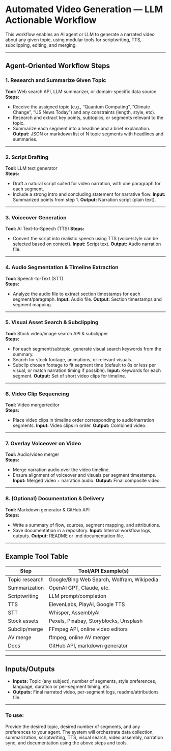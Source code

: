 # Automated Video Generation — LLM Actionable Workflow

This workflow enables an AI agent or LLM to generate a narrated video about any given topic, using modular tools for scriptwriting, TTS, subclipping, editing, and merging.

---

## Agent-Oriented Workflow Steps

### 1. Research and Summarize Given Topic
**Tool:** Web search API, LLM summarizer, or domain-specific data source  
**Steps:**
- Receive the assigned topic (e.g., “Quantum Computing”, “Climate Change”, “US News Today”) and any constraints (length, style, etc).
- Research and extract key points, subtopics, or segments relevant to the topic.
- Summarize each segment into a headline and a brief explanation.
**Output:** JSON or markdown list of N topic segments with headlines and summaries.

---

### 2. Script Drafting
**Tool:** LLM text generator  
**Steps:**
- Draft a natural script suited for video narration, with one paragraph for each segment.
- Include a strong intro and concluding statement for narrative flow.
**Input:** Summarized points from step 1.
**Output:** Narration script (plain text).

---

### 3. Voiceover Generation
**Tool:** AI Text-to-Speech (TTS)
**Steps:**
- Convert the script into realistic speech using TTS (voice/style can be selected based on context).
**Input:** Script text.
**Output:** Audio narration file.

---

### 4. Audio Segmentation & Timeline Extraction
**Tool:** Speech-to-Text (STT)  
**Steps:**
- Analyze the audio file to extract section timestamps for each segment/paragraph.
**Input:** Audio file.
**Output:** Section timestamps and segment mapping.

---

### 5. Visual Asset Search & Subclipping
**Tool:** Stock video/image search API & subclipper  
**Steps:**
- For each segment/subtopic, generate visual search keywords from the summary.
- Search for stock footage, animations, or relevant visuals.
- Subclip chosen footage to fit segment time (default to 8s or less per visual, or match narration timing if possible).
**Input:** Keywords for each segment.
**Output:** Set of short video clips for timeline.

---

### 6. Video Clip Sequencing
**Tool:** Video merger/editor  
**Steps:**
- Place video clips in timeline order corresponding to audio/narration segments.
**Input:** Video clips in order.
**Output:** Combined video.

---

### 7. Overlay Voiceover on Video
**Tool:** Audio/video merger  
**Steps:**
- Merge narration audio over the video timeline.
- Ensure alignment of voiceover and visuals per segment timestamps.
**Input:** Merged video + narration audio.
**Output:** Final composite video.

---

### 8. (Optional) Documentation & Delivery
**Tool:** Markdown generator & GitHub API  
**Steps:**
- Write a summary of flow, sources, segment mapping, and attributions.
- Save documentation in a repository.
**Input:** Internal workflow logs, outputs.
**Output:** README or .md documentation file.

---

## Example Tool Table

| Step            | Tool/API Example(s)                         |
|-----------------|---------------------------------------------|
| Topic research  | Google/Bing Web Search, Wolfram, Wikipedia  |
| Summarization   | OpenAI GPT, Claude, etc.                    |
| Scriptwriting   | LLM prompt/completion                       |
| TTS             | ElevenLabs, PlayAI, Google TTS              |
| STT             | Whisper, AssemblyAI                         |
| Stock assets    | Pexels, Pixabay, Storyblocks, Unsplash      |
| Subclip/merge   | FFmpeg API, online video editors            |
| AV merge        | ffmpeg, online AV merger                    |
| Docs            | GitHub API, markdown generator              |

---

## Inputs/Outputs

- **Inputs:** Topic (any subject), number of segments, style preferences, language, duration or per-segment timing, etc.
- **Outputs:** Final narrated video, per-segment logs, readme/attributions file.

---

### To use:
Provide the desired topic, desired number of segments, and any preferences to your agent. The system will orchestrate data collection, summarization, scriptwriting, TTS, visual search, video assembly, narration sync, and documentation using the above steps and tools.
